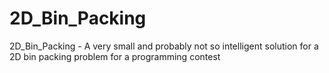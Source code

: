 # 2D_Bin_Packing
2D_Bin_Packing - A very small and probably not so intelligent solution for a 2D bin packing problem for a programming contest

